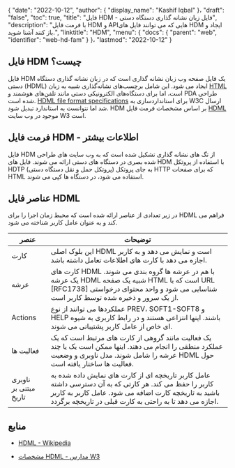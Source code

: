 {
  "date": "2022-10-12",
  "author": {
    "display_name": "Kashif Iqbal"
}،
  "draft": "false",
  "toc": true,
  "title": "فایل HDM - فایل زبان نشانه گذاری دستگاه دستی",
  "description": "با فرمت فایل HDM و APIهایی که می توانند فایل های HDM ایجاد و باز کنند آشنا شوید.",
  "linktitle": "HDM",
  "menu": {
    "docs": {
      "parent": "web",
      "identifier": "web-hd-fam"
}
}،
  "lastmod": "2022-10-12"
}

## فایل HDM چیست؟

فایل HDM یک فایل صفحه وب زبان نشانه گذاری است که در زبان نشانه گذاری دستگاه دستی (HDML) ایجاد می شود. این شامل برچسب‌های نشانه‌گذاری شبیه به زبان [HTML](/web/html/) است، اما برای دستگاه‌های الکترونیکی دستی مانند تلفن‌های هوشمند و PDA طراحی شده است. [HDML file format specifications](https://www.w3.org/TR/NOTE-Submission-HDML-spec.html) برای استانداردسازی به W3C ارسال شد اما نتوانست به استاندارد تبدیل شود. HDM بر اساس مشخصات فرمت فایل [HDML](/web/hdml/) موجود در وب سایت W3 است.

## فرمت فایل HDM - اطلاعات بیشتر

فایل HDM از تگ های نشانه گذاری تشکیل شده است که به وب سایت های طراحی شده بصری در دستگاه های دستی ارائه می شوند. فایل های HDM با استفاده از پروتکل HDTP (پروتکل حمل و نقل دستگاه دستی) به جای پروتکل HTTP که برای صفحات HTML استفاده می شود، در دستگاه ها کپی می شوند.

## عناصر فایل HDML

در زیر تعدادی از عناصر ارائه شده است که محیط زمان اجرا را برای HDML فراهم می کند و به عنوان عامل کاربر شناخته می شود.

| عنصر|توضیحات|
---|---|
|کارت|این بلوک اصلی HDML است و نمایش می دهد و به کاربر اجازه می دهد با کارت های اطلاعات تعامل داشته باشد. |
|عرشه|کارت های HDML با هم در عرشه ها گروه بندی می شوند. یک عرشه HDML شبیه یک صفحه HTML است که با URL [RFC1738] شناسایی می شود و واحد محتوای درخواستی از یک سرور و ذخیره شده توسط کاربر است.
|Actions|عملکردها می توانند از نوع PREV، SOFT1-SOFT8 و HELP باشند. اینها انتزاعی هستند و در رابط کاربری به شیوه ای خاص از عامل کاربر پشتیبانی می شوند.|
|فعالیت ها|یک فعالیت مانند گروهی از کارت های مرتبط است که یک عملکرد منطقی را انجام می دهند. اینها ممکن است یک یا چند عرشه را شامل شوند. مدل ناوبری و وضعیت HDML حول فعالیت ها ساختار یافته است.|
|ناوبری مبتنی بر تاریخ|عامل کاربر تاریخچه ای از کارت های نمایش داده شده به کاربر را حفظ می کند. هر کارتی که به آن دسترسی داشته باشید به تاریخچه کارت اضافه می شود. عامل کاربر به کاربر اجازه می دهد تا به راحتی به کارت قبلی در تاریخچه برگردد.|

## منابع

* [HDML - Wikipedia](https://en.wikipedia.org/wiki/Handheld_Device_Markup_Language)

* [مشخصات HDML - مدارس W3](https://www.w3.org/TR/NOTE-Submission-HDML-spec.html)


